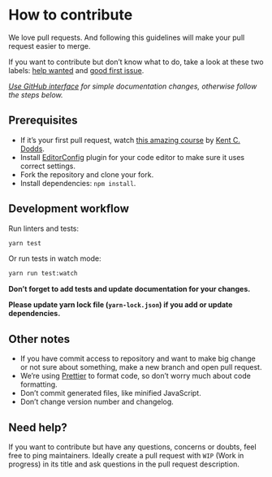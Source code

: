 # How to contribute

We love pull requests. And following this guidelines will make your pull request easier to merge.

If you want to contribute but don’t know what to do, take a look at these two labels: [help wanted](https://github.com/michalhonc/date-chunk/issues?q=is%3Aissue+is%3Aopen+label%3A%22help+wanted%22) and [good first issue](https://github.com/michalhonc/date-chunk/issues?q=is%3Aissue+is%3Aopen+label%3A%22good+first+issue%22).

_[Use GitHub interface](https://blog.sapegin.me/all/open-source-for-everyone/) for simple documentation changes, otherwise follow the steps below._

## Prerequisites

- If it’s your first pull request, watch [this amazing course](http://makeapullrequest.com/) by [Kent C. Dodds](https://twitter.com/kentcdodds).
- Install [EditorConfig](https://editorconfig.org/) plugin for your code editor to make sure it uses correct settings.
- Fork the repository and clone your fork.
- Install dependencies: `npm install`.

## Development workflow

Run linters and tests:

```bash
yarn test
```

Or run tests in watch mode:

```bash
yarn run test:watch
```

**Don’t forget to add tests and update documentation for your changes.**

**Please update yarn lock file (`yarn-lock.json`) if you add or update dependencies.**

## Other notes

- If you have commit access to repository and want to make big change or not sure about something, make a new branch and open pull request.
- We’re using [Prettier](https://github.com/prettier/prettier) to format code, so don’t worry much about code formatting.
- Don’t commit generated files, like minified JavaScript.
- Don’t change version number and changelog.

## Need help?

If you want to contribute but have any questions, concerns or doubts, feel free to ping maintainers. Ideally create a pull request with `WIP` (Work in progress) in its title and ask questions in the pull request description.
